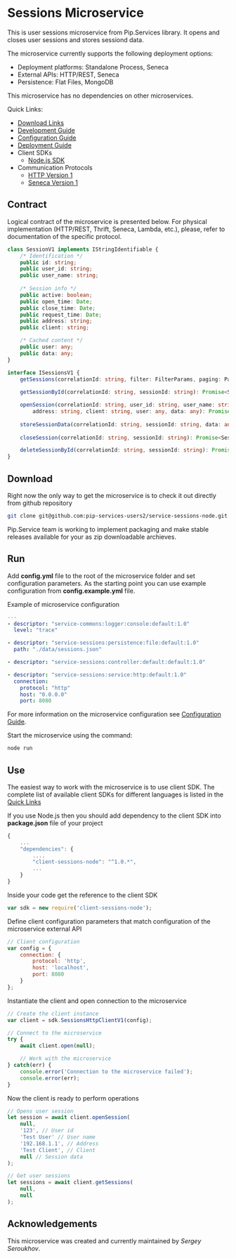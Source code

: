 # Sessions Microservice

This is user sessions microservice from Pip.Services library. 
It opens and closes user sessions and stores sessiond data. 

The microservice currently supports the following deployment options:
* Deployment platforms: Standalone Process, Seneca
* External APIs: HTTP/REST, Seneca
* Persistence: Flat Files, MongoDB

This microservice has no dependencies on other microservices.

<a name="links"></a> Quick Links:

* [Download Links](doc/Downloads.md)
* [Development Guide](doc/Development.md)
* [Configuration Guide](doc/Configuration.md)
* [Deployment Guide](doc/Deployment.md)
* Client SDKs
  - [Node.js SDK](https://github.com/pip-services-users2/client-settings-nodex)
* Communication Protocols
  - [HTTP Version 1](doc/HttpProtocolV1.md)
  - [Seneca Version 1](doc/SenecaProtocolV1.md)

##  Contract

Logical contract of the microservice is presented below. For physical implementation (HTTP/REST, Thrift, Seneca, Lambda, etc.),
please, refer to documentation of the specific protocol.

```typescript
class SessionV1 implements IStringIdentifiable {
    /* Identification */
    public id: string;
    public user_id: string;
    public user_name: string;
    
    /* Session info */
    public active: boolean;
    public open_time: Date;
    public close_time: Date;
    public request_time: Date;
    public address: string;
    public client: string;

    /* Cached content */
    public user: any;
    public data: any;
}

interface ISessionsV1 {
    getSessions(correlationId: string, filter: FilterParams, paging: PagingParams): Promise<DataPage<SessionV1>>;
    
    getSessionById(correlationId: string, sessionId: string): Promise<SessionV1>;

    openSession(correlationId: string, user_id: string, user_name: string,
        address: string, client: string, user: any, data: any): Promise<SessionV1>;
    
    storeSessionData(correlationId: string, sessionId: string, data: any): Promise<SessionV1>;
    
    closeSession(correlationId: string, sessionId: string): Promise<SessionV1>;

    deleteSessionById(correlationId: string, sessionId: string): Promise<SessionV1>;
}
```

## Download

Right now the only way to get the microservice is to check it out directly from github repository
```bash
git clone git@github.com:pip-services-users2/service-sessions-node.git
```

Pip.Service team is working to implement packaging and make stable releases available for your 
as zip downloadable archieves.

## Run

Add **config.yml** file to the root of the microservice folder and set configuration parameters.
As the starting point you can use example configuration from **config.example.yml** file. 

Example of microservice configuration
```yaml
---
- descriptor: "service-commons:logger:console:default:1.0"
  level: "trace"

- descriptor: "service-sessions:persistence:file:default:1.0"
  path: "./data/sessions.json"

- descriptor: "service-sessions:controller:default:default:1.0"

- descriptor: "service-sessions:service:http:default:1.0"
  connection:
    protocol: "http"
    host: "0.0.0.0"
    port: 8080
```
 
For more information on the microservice configuration see [Configuration Guide](Configuration.md).

Start the microservice using the command:
```bash
node run
```

## Use

The easiest way to work with the microservice is to use client SDK. 
The complete list of available client SDKs for different languages is listed in the [Quick Links](#links)

If you use Node.js then you should add dependency to the client SDK into **package.json** file of your project
```javascript
{
    ...
    "dependencies": {
        ....
        "client-sessions-node": "^1.0.*",
        ...
    }
}
```

Inside your code get the reference to the client SDK
```javascript
var sdk = new require('client-sessions-node');
```

Define client configuration parameters that match configuration of the microservice external API
```javascript
// Client configuration
var config = {
    connection: {
        protocol: 'http',
        host: 'localhost', 
        port: 8080
    }
};
```

Instantiate the client and open connection to the microservice
```javascript
// Create the client instance
var client = sdk.SessionsHttpClientV1(config);

// Connect to the microservice
try {
    await client.open(null);

    // Work with the microservice
} catch(err) {
    console.error('Connection to the microservice failed');
    console.error(err);
}

```

Now the client is ready to perform operations
```javascript
// Opens user session
let session = await client.openSession(
    null,
    '123', // User id
    'Test User' // User name
    '192.168.1.1', // Address
    'Test Client', // Client
    null // Session data
);

```

```javascript
// Get user sessions
let sessions = await client.getSessions(
    null,
    null
);
```    

## Acknowledgements

This microservice was created and currently maintained by *Sergey Seroukhov*.

